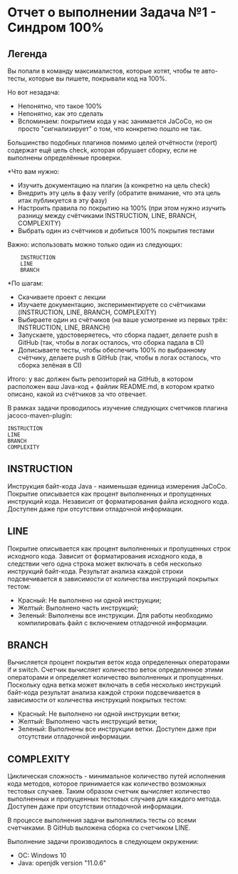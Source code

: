 # Отчет о выполнении Задача №1 - Синдром 100%

## Легенда
Вы попали в команду максималистов, которые хотят, чтобы те авто-тесты, которые вы пишете, покрывали код на 100%.

Но вот незадача:

* Непонятно, что такое 100%
* Непонятно, как это сделать
* Вспоминаем: покрытием кода у нас занимается JaCoCo, но он просто "сигнализирует" о том, что конкретно пошло не так.

Большинство подобных плагинов помимо целей отчётности (report) содержат ещё цель check, которая обрушает сборку, если не выполнены определённые проверки.

*Что вам нужно:

* Изучить документацию на плагин (а конкретно на цель check)
* Внедрить эту цель в фазу verify (обратите внимание, что эта цель итак публикуется в эту фазу)
* Настроить правила по покрытию на 100% (при этом нужно изучить разницу между счётчиками INSTRUCTION, LINE, BRANCH, COMPLEXITY)
* Выбрать один из счётчиков и добиться 100% покрытия тестами
    
Важно: использовать можно только один из следующих:

        INSTRUCTION
        LINE
        BRANCH

*По шагам:

* Скачиваете проект с лекции
* Изучаете документацию, экспериментируете со счётчиками (INSTRUCTION, LINE, BRANCH, COMPLEXITY)
* Выбираете один из счётчиков (на ваше усмотрение из первых трёх: INSTRUCTION, LINE, BRANCH)
* Запускаете, удостоверяетесь, что сборка падает, делаете push в GitHub (так, чтобы в логах осталось, что сборка падала в CI)
* Дописываете тесты, чтобы обеспечить 100% по выбранному счётчику, делаете push в GitHub (так, чтобы в логах осталось, что сборка зелёная в CI)

Итого: у вас должен быть репозиторий на GitHub, в котором расположен ваш Java-код + файлик README.md, в котором кратко описано, какой из счётчиков за что отвечает.

В рамках задачи проводилось изучение следующих счетчиков плагина jacoco-maven-plugin:

    INSTRUCTION
    LINE
    BRANCH
    COMPLEXITY
    
## INSTRUCTION

Инструкция байт-кода Java - наименьшая единица измерения JaCoCo. Покрытие описывается как процент выполненных и пропущенных инструкций кода. Независит от форматирования файла исходного кода. Доступен даже при отсутствии отладочной информации.

## LINE
Покрытие описывается как процент выполненных и пропущенных строк исходного кода. Зависит от форматирования исходного кода, в следствии чего одна строка может включать в себя несколько инструкций байт-кода. Результат анализа каждой строки подсвечивается в зависимости от количества инструкций покрытых тестом:

* Красный: Не выполнено ни одной инструкции;
* Желтый: Выполнено часть инструкций;
* Зеленый: Выполнены все инструкции. Для работы необходимо компилировать файл с включением отладочной информации.
    
## BRANCH

Вычисляется процент покрытия веток кода определенных операторами if и switch. Счетчик вычисляет количество веток определенное этими операторами и определяет количество выполненных и пропущенных. Поскольку одна ветка может включать в себя несколько инструкций байт-кода результат анализа каждой строки подсвечивается в зависимости от количества инструкций покрытых тестом:

* Красный: Не выполнено ни одной инструкции ветки;
* Желтый: Выполнено часть инструкций ветки;
* Зеленый: Выполнены все инструкции ветки. Доступен даже при отсутствии отладочной информации.

## COMPLEXITY

Циклическая сложность - минимальное количество путей исполнения кода методов, которое принимается как количество возможных тестовых случаев. Таким образом счетчик вычисляет количество выполненных и пропущенных тестовых случаев для каждого метода. Доступен даже при отсутствии отладочной информации.

В процессе выполнения задачи выполнялись тесты со всеми счетчиками. В GitHub выложена сборка со счетчиком LINE.

Выполнение задачи производилось в следующем окружении:

* ОС: Windows 10
* Java: openjdk version "11.0.6" 
